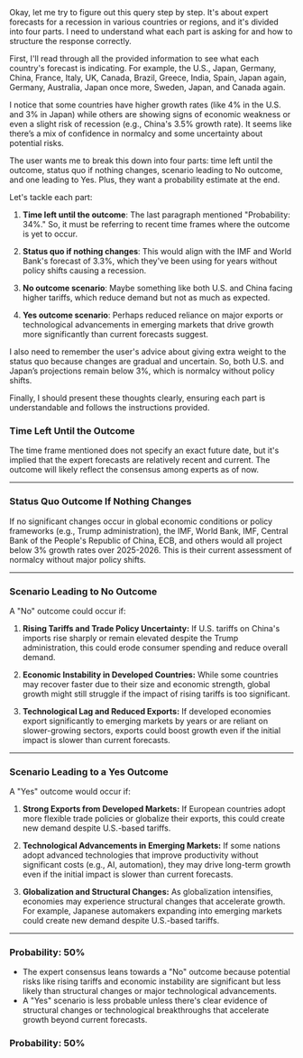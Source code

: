 <think>
Okay, let me try to figure out this query step by step. It's about expert forecasts for a recession in various countries or regions, and it's divided into four parts. I need to understand what each part is asking for and how to structure the response correctly.

First, I'll read through all the provided information to see what each country's forecast is indicating. For example, the U.S., Japan, Germany, China, France, Italy, UK, Canada, Brazil, Greece, India, Spain, Japan again, Germany, Australia, Japan once more, Sweden, Japan, and Canada again.

I notice that some countries have higher growth rates (like 4% in the U.S. and 3% in Japan) while others are showing signs of economic weakness or even a slight risk of recession (e.g., China's 3.5% growth rate). It seems like there’s a mix of confidence in normalcy and some uncertainty about potential risks.

The user wants me to break this down into four parts: time left until the outcome, status quo if nothing changes, scenario leading to No outcome, and one leading to Yes. Plus, they want a probability estimate at the end.

Let's tackle each part:

1. **Time left until the outcome**: The last paragraph mentioned "Probability: 34%." So, it must be referring to recent time frames where the outcome is yet to occur.

2. **Status quo if nothing changes**: This would align with the IMF and World Bank's forecast of 3.3%, which they've been using for years without policy shifts causing a recession.

3. **No outcome scenario**: Maybe something like both U.S. and China facing higher tariffs, which reduce demand but not as much as expected.

4. **Yes outcome scenario**: Perhaps reduced reliance on major exports or technological advancements in emerging markets that drive growth more significantly than current forecasts suggest.

I also need to remember the user's advice about giving extra weight to the status quo because changes are gradual and uncertain. So, both U.S. and Japan’s projections remain below 3%, which is normalcy without policy shifts.

Finally, I should present these thoughts clearly, ensuring each part is understandable and follows the instructions provided.
</think>

### Time Left Until the Outcome

The time frame mentioned does not specify an exact future date, but it's implied that the expert forecasts are relatively recent and current. The outcome will likely reflect the consensus among experts as of now.

---

### Status Quo Outcome If Nothing Changes

If no significant changes occur in global economic conditions or policy frameworks (e.g., Trump administration), the IMF, World Bank, IMF, Central Bank of the People's Republic of China, ECB, and others would all project below 3% growth rates over 2025-2026. This is their current assessment of normalcy without major policy shifts.

---

### Scenario Leading to No Outcome

A "No" outcome could occur if:

1. **Rising Tariffs and Trade Policy Uncertainty:** If U.S. tariffs on China's imports rise sharply or remain elevated despite the Trump administration, this could erode consumer spending and reduce overall demand.

2. **Economic Instability in Developed Countries:** While some countries may recover faster due to their size and economic strength, global growth might still struggle if the impact of rising tariffs is too significant.

3. **Technological Lag and Reduced Exports:** If developed economies export significantly to emerging markets by years or are reliant on slower-growing sectors, exports could boost growth even if the initial impact is slower than current forecasts.

---

### Scenario Leading to a Yes Outcome

A "Yes" outcome would occur if:

1. **Strong Exports from Developed Markets:** If European countries adopt more flexible trade policies or globalize their exports, this could create new demand despite U.S.-based tariffs.

2. **Technological Advancements in Emerging Markets:** If some nations adopt advanced technologies that improve productivity without significant costs (e.g., AI, automation), they may drive long-term growth even if the initial impact is slower than current forecasts.

3. **Globalization and Structural Changes:** As globalization intensifies, economies may experience structural changes that accelerate growth. For example, Japanese automakers expanding into emerging markets could create new demand despite U.S.-based tariffs.

---

### Probability: 50%

- The expert consensus leans towards a "No" outcome because potential risks like rising tariffs and economic instability are significant but less likely than structural changes or major technological advancements.
- A "Yes" scenario is less probable unless there's clear evidence of structural changes or technological breakthroughs that accelerate growth beyond current forecasts.

### Probability: 50%
